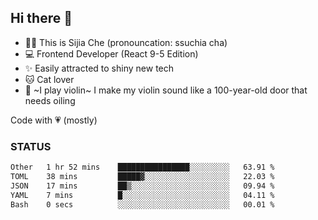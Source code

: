 ## Hi there 👋

- 🙋‍♀️ This is Sijia Che (pronouncation: ssuchia cha)
- 💻 Frontend Developer (React 9-5 Edition)
- ✨ Easily attracted to shiny new tech
- 🐱 Cat lover
- 🌟 ~I play violin~ I make my violin sound like a 100-year-old door that needs oiling

Code with 💗 (mostly)

### STATUS
<!--START_SECTION:waka-->

```txt
Other   1 hr 52 mins    ████████████████░░░░░░░░░   63.91 %
TOML    38 mins         █████▓░░░░░░░░░░░░░░░░░░░   22.03 %
JSON    17 mins         ██▒░░░░░░░░░░░░░░░░░░░░░░   09.94 %
YAML    7 mins          █░░░░░░░░░░░░░░░░░░░░░░░░   04.11 %
Bash    0 secs          ░░░░░░░░░░░░░░░░░░░░░░░░░   00.01 %
```

<!--END_SECTION:waka-->
